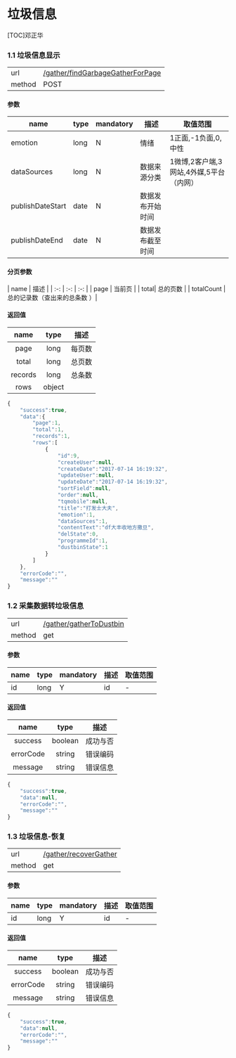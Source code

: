 #  垃圾信息

[TOC]邓正华

 
### 1.1 垃圾信息显示 

| | |
| - | - |
| url | [/gather/findGarbageGatherForPage](/gather/findGarbageGatherForPage) | 
| method | POST | 

#### 参数

| name | type | mandatory | 描述 | 取值范围 |
| - | - | - | - | - |
emotion | long | N | 情绪 | 1正面,-1负面,0,中性|<br />
dataSources | long | N | 数据来源分类 | 1微博,2客户端,3网站,4外媒,5平台（内网） |
publishDateStart | date | N | 数据发布开始时间 | |<br />
publishDateEnd | date | N | 数据发布截至时间 | |

#### 分页参数

| name | 描述 |
| :-: | :-: | :-: |
| page | 当前页 |
| total| 总的页数 |
| totalCount | 总的记录数（查出来的总条数 ）|

#### 返回值
| name | type | 描述 |
| :-: | :-: | :-: |
| page | long | 每页数 |
| total | long | 总页数|
| records | long | 总条数 |
| rows | object |  |
 

```javascript
{
    "success":true,
    "data":{
        "page":1,
        "total":1,
        "records":1,
        "rows":[
            {
                "id":9,
                "createUser":null,
                "createDate":"2017-07-14 16:19:32",
                "updateUser":null,
                "updateDate":"2017-07-14 16:19:32",
                "sortField":null,
                "order":null,
                "tqmobile":null,
                "title":"打发士大夫",
                "emotion":1,
                "dataSources":1,
                "contentText":"df大丰收地方撒旦",
                "delState":0,
                "programmeId":1,
                "dustbinState":1
            }
        ]
    },
    "errorCode":"",
    "message":""
}
```
 
### 1.2 采集数据转垃圾信息 

| | |
| - | - |
| url | [/gather/gatherToDustbin](/gather/gatherToDustbin) | 
| method | get | 

#### 参数

| name | type | mandatory | 描述 | 取值范围 |
| - | - | - | - | - |
| id | long | Y | id | - |


#### 返回值 


| name | type | 描述 |
| :-: | :-: | :-: |
| success | boolean | 成功与否 |
| errorCode | string | 错误编码 |
| message | string | 错误信息 |

```javascript
{
    "success":true,
    "data":null,
    "errorCode":"",
    "message":""
}
```
### 1.3 垃圾信息-恢复 

| | |
| - | - |
| url | [/gather/recoverGather](/gather/recoverGather) | 
| method | get | 

#### 参数

| name | type | mandatory | 描述 | 取值范围 |
| - | - | - | - | - |
| id | long | Y | id | - |


#### 返回值 


| name | type | 描述 |
| :-: | :-: | :-: |
| success | boolean | 成功与否 |
| errorCode | string | 错误编码 |
| message | string | 错误信息 |

```javascript
{
    "success":true,
    "data":null,
    "errorCode":"",
    "message":""
}
```
 